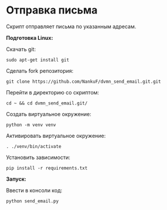 # Отправка письма
Скрипт отправляет письма по указанным адресам.

**Подготовка Linux:**<br>

Скачать git:
```
sudo apt-get install git
```
Сделать fork репозитория:
```
git clone https://github.com/NankuF/dvmn_send_email.git.git
```
Перейти в директорию со скриптом:
```
cd ~ && cd dvmn_send_email.git/
```
Создать виртуальное окружение:
```
python -m venv venv
```
Активировать виртуальное окружение:
```
. ./venv/bin/activate
```
Установить зависимости:
```
pip install -r requirements.txt 
```

**Запуск:** <br>

Ввести в консоли код:
```
python send_email.py
```